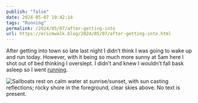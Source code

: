 ```yaml
---
publish: "false"
date: 2024-05-07 19:42:14
tags: "Running"
permalink: /2024/05/07/after-getting-into
url: https://ericmwalk.blog/2024/05/07/after-getting-into.html
---
```


After getting into town so late last night I didn’t think I was going to wake up and run today. However, with it being so much more sunny at 5am here I shot out of bed thinking I overslept. I didn’t and knew I wouldn’t fall bask asleep so I went  [running](https://strava.com/activities/11352047313).

![Sailboats rest on calm water at sunrise/sunset, with sun casting reflections; rocky shore in the foreground, clear skies above. No text is present.](https://ericmwalk.blog/uploads/2024/img-8863.jpeg)